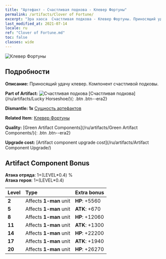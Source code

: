 ```yaml
---
title: "Артефакт - Счастливая подкова - Клевер Фортуны"
permalink: /artifacts/Clover of Fortune/
excerpt: "Эра хаоса  Счастливая подкова - Клевер Фортуны. Приносящий удачу клевер. Компонент счастливой подковы."
last_modified_at: 2021-07-14
locale: ru
ref: "Clover of Fortune.md"
toc: false
classes: wide
---
```


 ![Клевер Фортуны](/images/t/artifact_40121.png)



## Подробности

 **Описание:** Приносящий удачу клевер. Компонент счастливой подковы.

 **Part of Artifact:** ![Счастливая подкова](/images/t/icon_artifact_12.png) [Счастливая подкова](/ru/artifacts/Lucky Horseshoe/){: .btn .btn--era2}

 **Dismantle: 1x** [Сущность артефактов](/ItemsRU/con_905/)

 **Related Item**: [Клевер Фортуны](/ItemsRU/art_109/)

 **Quality:** [Green Artifact Components](/ru/artifacts/Green Artifact Components/){: .btn .btn--era2}

 **Upgrade cost:** [Artifact component upgrade cost](/ru/artifacts/Artifact Component Upgrade/)

## Artifact Component Bonus

  **Атака отряда**: 1+(LEVEL\*0.4) %<br/>**Атака героя**: 1+(LEVEL\*0.4)

  |  Level  | Type |    Extra bonus  | 
  |:--------|:-----|:----------------| 
  | **2** | Affects **1-man** unit | **HP**: +5560 | 
  | **5** | Affects **1-man** unit | **ATK**: +670 | 
  | **8** | Affects **1-man** unit | **HP**: +12060 | 
  | **11** | Affects **1-man** unit | **ATK**: +1300 | 
  | **14** | Affects **1-man** unit | **HP**: +22200 | 
  | **17** | Affects **1-man** unit | **ATK**: +1940 | 
  | **20** | Affects **1-man** unit | **HP**: +26270 | 
